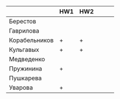 |               	| HW1 	| HW2 	|   	|   	|   	|
|---------------	|-----	|-----	|---	|---	|---	|
| Берестов      	|     	|     	|   	|   	|   	|
| Гаврилова     	|     	|     	|   	|   	|   	|
| Корабельников 	|   +  	|   +  	|   	|   	|   	|
| Кульгавых     	|   +  	|   +  	|   	|   	|   	|
| Медведенко    	|     	|     	|   	|   	|   	|
| Пружинина     	|   +  	|     	|   	|   	|   	|
| Пушкарева     	|     	|     	|   	|   	|   	|
| Уварова       	|   +  	|     	|   	|   	|   	|
